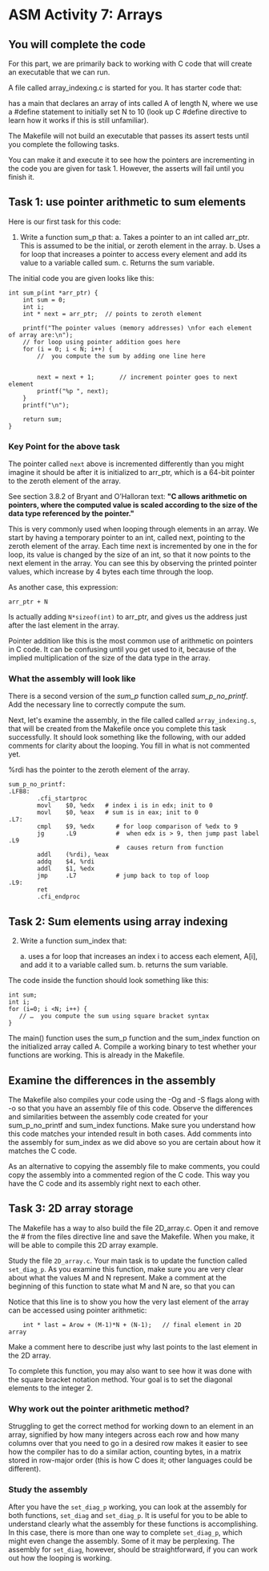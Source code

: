# ASM Activity 7: Arrays

## You will complete the code

For this part, we are primarily back to working with C code that will create an executable that we can run.

A file called array_indexing.c is started for you. It has starter code that:

has a main that declares an array of ints called A of length N, where we use a #define statement to initially set N to 10 (look up C #define directive to learn how it works if this is still unfamiliar).

The Makefile will not build an executable that passes its assert tests until you complete the following tasks.

You can make it and execute it to see how the pointers are incrementing in the code you are given for task 1. However, the asserts will fail until you finish it.

## Task 1: use pointer arithmetic to sum elements

Here is our first task for this code:

1. Write a function sum_p that:
    a. Takes a pointer to an int called arr_ptr. This is assumed to be the initial, or zeroth element in the array.
    b. Uses a for loop that increases a pointer to access every element and add its value to a variable called sum.
    c. Returns the sum variable.

The initial code you are given looks like this:

```
int sum_p(int *arr_ptr) {
	int sum = 0;
    int i;
	int * next = arr_ptr;  // points to zeroth element
	
	printf("The pointer values (memory addresses) \nfor each element of array are:\n");
	// for loop using pointer addition goes here
	for (i = 0; i < N; i++) {
		//  you compute the sum by adding one line here
		
		
		next = next + 1;       // increment pointer goes to next element
		printf("%p ", next);
	}
	printf("\n"); 
    
    return sum;
}
```

### Key Point for the above task

The pointer called `next` above is incremented differently than you might imagine it should be after it is initialized to arr_ptr, which is a 64-bit pointer to the zeroth element of the array.  

See section 3.8.2 of Bryant and O’Halloran text:  **"C allows arithmetic on pointers, where the computed value is scaled according to the size of the data type referenced by the pointer."**

This is very commonly used when looping through elements in an array. We start by having a temporary pointer to an int, called next, pointing to the zeroth element of the array. Each time next is incremented by one in the for loop, its value is changed by the size of an int,  so that it now points to the next element in the array. You can see this by observing the printed pointer values, which increase by 4 bytes each time through the loop.

As another case, this expression:

    arr_ptr + N

Is actually adding `N*sizeof(int)` to arr_ptr, and gives us the address just after the last element in the array.

Pointer addition like this is the most common use of arithmetic on pointers in C code. It can be confusing until you get used to it, because of the implied multiplication of the size of the data type in the array.

### What the assembly will look like

There is a second version of the *sum_p* function called *sum_p_no_printf*. Add the necessary line to correctly compute the sum.

Next, let's examine the assembly, in the file called called `array_indexing.s`, that will be created from the Makefile once you complete this task successfully. It should look something like the following, with our added comments for clarity about the looping. You fill in what is not commented yet.

%rdi has the pointer to the zeroth element of the array.

```
sum_p_no_printf:
.LFB8:
        .cfi_startproc
        movl    $0, %edx   # index i is in edx; init to 0
        movl    $0, %eax   # sum is in eax; init to 0
.L7:
        cmpl    $9, %edx      # for loop comparison of %edx to 9
        jg      .L9           #  when edx is > 9, then jump past label .L9 
		                      #  causes return from function
        addl    (%rdi), %eax
        addq    $4, %rdi
        addl    $1, %edx
        jmp     .L7           # jump back to top of loop
.L9:
        ret
        .cfi_endproc
```

## Task 2: Sum elements using array indexing

2. Write a function sum_index that:

    a. uses a for loop that increases an index i to access each element, A[i], and add it to a variable called sum.
    b. returns the sum variable.

The code inside the function should look something like this:

```
int sum;
int i;
for (i=0; i <N; i++) {
   // …  you compute the sum using square bracket syntax
}
```

The main() function uses the sum_p function and the sum_index function on the initialized array called A. Compile a working binary to test whether your functions are working. This is already in the Makefile.

## Examine the differences in the assembly

The Makefile also compiles your code using  the -Og  and -S flags along with -o so that you have an assembly file of this code.  Observe the differences and similarities between the assembly code created for your sum_p_no_printf and sum_index functions.  Make sure you understand how this code matches your intended result in both cases. Add comments into the assembly for sum_index as we did above so you are certain about how it matches the C code.

As an alternative to copying the assembly file to make comments, you could copy the assembly into a commented region of the C code. This way you have the C code and its assembly right next to each other.

## Task 3: 2D array storage

The Makefile has a way to also build the file 2D_array.c. Open it and remove the # from the files directive line and save the Makefile. When you make, it will be able to compile this 2D array example.

Study the file `2D_array.c`. Your main task is to update the function called `set_diag_p`. As you examine this function, make sure you are very clear about what the values M and N represent. Make a comment at the beginning of this function to state what M and N are, so that you can

Notice that this line is to show you how the very last element of the array can be accessed using pointer arithmetic:

		int * last = Arow + (M-1)*N + (N-1);   // final element in 2D array

Make a comment here to describe just why last points to the last element in the 2D array.

To complete this function, you may also want to see how it was done with the square bracket notation method. Your goal is to set the diagonal elements to the integer 2.

### Why work out the pointer arithmetic method?

Struggling to get the correct method for working down to an element in an array, signified by how many integers across each row and how many columns over that you need to go in a desired row makes it easier to see how the compiler has to do a similar action, counting bytes, in a matrix stored in row-major order (this is how C does it; other languages could be different).

### Study the assembly

After you have the `set_diag_p` working, you can look at the assembly for both functions, `set_diag` and `set_diag_p`. It is useful for you to be able to understand clearly what the assembly for these functions is accomplishing. In this case, there is more than one way to complete `set_diag_p`, which might even change the assembly. Some of it may be perplexing. The assembly for `set_diag`, however, should be straightforward, if you can work out how the looping is working.

